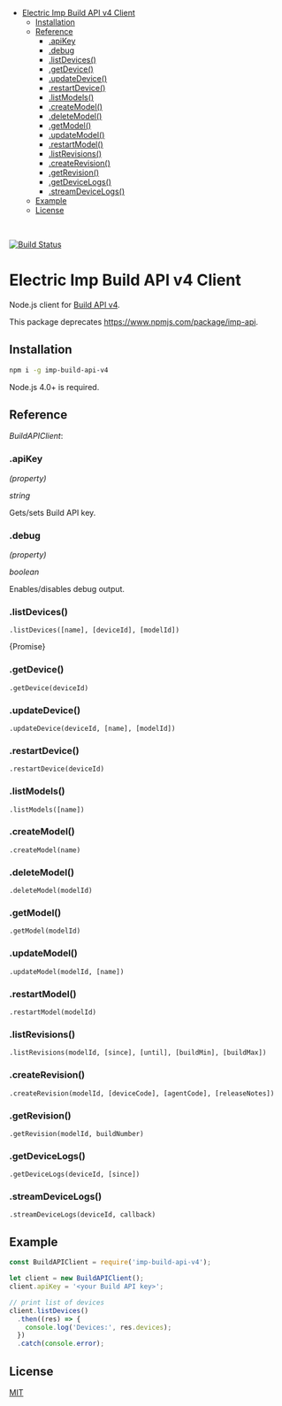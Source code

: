 <!-- START doctoc generated TOC please keep comment here to allow auto update -->
<!-- DON'T EDIT THIS SECTION, INSTEAD RE-RUN doctoc TO UPDATE -->


- [Electric Imp Build API v4 Client](#electric-imp-build-api-v4-client)
  - [Installation](#installation)
  - [Reference](#reference)
    - [.apiKey](#apikey)
    - [.debug](#debug)
    - [.listDevices()](#listdevices)
    - [.getDevice()](#getdevice)
    - [.updateDevice()](#updatedevice)
    - [.restartDevice()](#restartdevice)
    - [.listModels()](#listmodels)
    - [.createModel()](#createmodel)
    - [.deleteModel()](#deletemodel)
    - [.getModel()](#getmodel)
    - [.updateModel()](#updatemodel)
    - [.restartModel()](#restartmodel)
    - [.listRevisions()](#listrevisions)
    - [.createRevision()](#createrevision)
    - [.getRevision()](#getrevision)
    - [.getDeviceLogs()](#getdevicelogs)
    - [.streamDeviceLogs()](#streamdevicelogs)
  - [Example](#example)
  - [License](#license)

<!-- END doctoc generated TOC please keep comment here to allow auto update -->

<br />

[![Build Status](https://travis-ci.org/electricimp/imp-build-api-v4.svg?branch=master)](https://travis-ci.org/electricimp/imp-build-api-v4)

# Electric Imp Build API v4 Client

Node.js client for [Build API v4](https://electricimp.com/docs/buildapi/).

This package deprecates https://www.npmjs.com/package/imp-api.

## Installation

```bash
npm i -g imp-build-api-v4
```

Node.js 4.0+ is required.

## Reference

_BuildAPIClient_:

### .apiKey

_(property)_

_string_

Gets/sets Build API key.

### .debug

_(property)_

_boolean_

Enables/disables debug output.

### .listDevices()

`.listDevices([name], [deviceId], [modelId])`

{Promise}

### .getDevice()

`.getDevice(deviceId)`

### .updateDevice()

`.updateDevice(deviceId, [name], [modelId])`

### .restartDevice()

`.restartDevice(deviceId)`

### .listModels()

`.listModels([name])`

### .createModel()

`.createModel(name)`

### .deleteModel()

`.deleteModel(modelId)`

### .getModel()

`.getModel(modelId)`

### .updateModel()

`.updateModel(modelId, [name])`

### .restartModel()

`.restartModel(modelId)`

### .listRevisions()

`.listRevisions(modelId, [since], [until], [buildMin], [buildMax])`

### .createRevision()

`.createRevision(modelId, [deviceCode], [agentCode], [releaseNotes])`

### .getRevision()

`.getRevision(modelId, buildNumber)`

### .getDeviceLogs()

`.getDeviceLogs(deviceId, [since])`

### .streamDeviceLogs()

`.streamDeviceLogs(deviceId, callback)`

## Example

```js
const BuildAPIClient = require('imp-build-api-v4');

let client = new BuildAPIClient();
client.apiKey = '<your Build API key>';

// print list of devices
client.listDevices()
  .then((res) => {
    console.log('Devices:', res.devices);
  })
  .catch(console.error);
```

## License

[MIT](./LICENSE)
